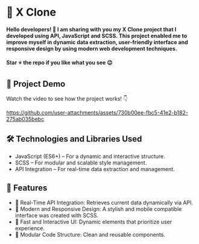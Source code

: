 <div><h1>🚀 X Clone </h1></div>
<h4>Hello developers! 🎉 I am sharing with you my X Clone project that I developed using API, JavaScript and SCSS.
  This project enabled me to improve myself in dynamic data extraction, user-friendly interface and responsive design by using modern web development techniques.</h4>
<h4>Star ⭐ the repo if you like what you see 😉 </h4>
 <div>
 <h2>📸 Project Demo</h2>
 <p>Watch the video to see how the project works! 👇</p>
   

https://github.com/user-attachments/assets/730b00ee-fbc5-41e2-b182-275ab035bebc


<h2>🛠️ Technologies and Libraries Used</h2>
 <ul>
   <li>JavaScript (ES6+) – For a dynamic and interactive structure.</li>
   <li>SCSS – For modular and scalable style management.</li>
   <li>API Integration – For real-time data extraction and management.</li>
 </ul>  
 
 <h2>🎨 Features</h2>
 <ul>
 <li>🔹 Real-Time API Integration: Retrieves current data dynamically via API.</li>
 <li>🔹 Modern and Responsive Design: A stylish and mobile compatible interface was created with SCSS.</li>
 <li>🔹 Fast and Interactive UI: Dynamic elements that prioritize user experience.</li>
 <li>🔹 Modular Code Structure: Clean and reusable components.</li>
 </ul> 




